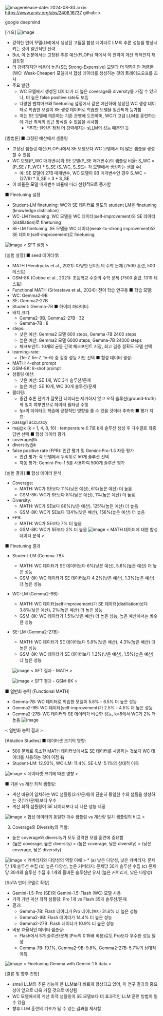 ![image](https://github.com/user-attachments/assets/7aaef6db-6c0d-44c3-80fe-f683a37505e5)release-date: 2024-08-30
arxiv: https://www.arxiv.org/abs/2408.16737
github: x

google deepmind

[개요]
![image](https://github.com/user-attachments/assets/bcbfa6fa-8a52-43e3-a91f-6e8e7e437648)

- 강력한 언어 모델(LM)에서 생성된 고품질 합성 데이터로 LM의 추론 성능을 향상시키는 것이 일반적인 전략.
- But, 이 논문에서는 고정된 추론 예산(FLOPs) 하에서 이 전략이 계산 최적인지 재검토함
- 더 강력하지만 비용이 높은(SE; Strong-Expensive) 모델과 더 약하지만 저렴한(WC: Weak-Cheaper) 모델에서 합성 데이터를 생성하는 것의 트레이드오프를 조사
- 주요 발견:
  - WC 모델에서 생성된 데이터가 더 높은 coverage와 diversity를 가질 수 있으나, 더 높은 false positive rate도 보임
  - 다양한 벤치마크와 finetuning 설정에서 같은 예산하에 생성된 WC 생성 데이터로 학습한 모델이 SE 생성 데이터로 학습한 모델을 일관되게 능가함
  - 이는 SE 모델에 의존하는 기존 관행에 도전하며, WC가 고급 LLM를 훈련하는 데 계산 최적의 접근 방식일 수 있음을 시사함
    - *추측: 원인은 점점 더 강력해지는 sLLM의 성능 때문인 듯

[방법론]
■ 고정된 예산에서 샘플링
- 고정된 샘플링 예산(FLOPs)에서 SE 모델보다 WC 모델에서 더 많은 샘플을 생성할 수 있음
- WC 모델(P_WC 매개변수)과 SE 모델(P_SE 매개변수)의 샘플링 비율:
  S_WC = (P_SE / P_WC) * S_SE
  (S_WC, S_SE는 각 모델에서 생성하는 샘플 수)
  - 예: SE 모델이 27B 매개변수, WC 모델이 9B 매개변수인 경우
     S_WC = (27/9) * S_SE = 3 * S_SE
- 이 비율은 모델 매개변수 비율에 따라 선형적으로 증가함


■ Finetuning 설정
- Student-LM finetuning: WC와 SE 데이터로 별도의 student LM을 finetuning (knowledge distillation)
- WC-LM finetuning: WC 모델을 WC 데이터(self-improvement)와 SE 데이터(distillation)로 finetuning
- SE-LM finetuning: SE 모델을 WC 데이터(weak-to-strong improvement)와 SE 데이터(self-improvement)로 finetuning

![image](https://github.com/user-attachments/assets/5d407ecd-3d43-4326-a35f-e3e7b1fc5910)
< SFT 설정 >


[실험 설정]
■ seed 데이터셋: 
- MATH (Hendrycks et al., 2021): 다양한 난이도의 수학 문제 (7500 훈련, 500 테스트)
- GSM-8K (Cobbe et al., 2021): 초등학교 수준의 수학 문제 (7500 훈련, 1319 테스트)
- Functional MATH (Srivastava et al., 2024): 전이 학습 연구용
■ 학습 모델: 
- WC: Gemma2-9B
- SE: Gemma2-27B
- Student: Gemma-7B
■ 하이퍼 파라미터:
- 배치 크기:
  - Gemma2-9B, Gemma2-27B : 32
  - Gemma-7B : 8
- steps:
  - 낮은 예산: Gemma2 모델 600 steps, Gemma-7B 2400 steps
  - 높은 예산: Gemma2 모델 6000 steps, Gemma-7B 24000 steps
  - 체크포인트: 10개의 균등 간격 체크포인트 저장, 최고 검증 정확도 모델 선택
- learning-rate:
  - {1e-7, 5e-7, 1e-6} 중 검증 성능 기반 선택
■ 합성 데이터 생성:
- MATH: 4-shot prompt
- GSM-8K: 8-shot prompt
- 샘플링 예산: 
  - 낮은 예산: SE 1개, WC 3개 솔루션/문제
  - 높은 예산: SE 10개, WC 30개 솔루션/문제
- 필터링:
  - 중간 추론 단계가 잘못된 데이터는 제거하지 않고 오직 솔루션(ground-truth)의 일치 여부만으로 데이터 필터링 수행
  - fpr의 데이터도 학습에 긍정적인 영향을 줄 수 있을 것이라 추측측
■ 평가 지표: 
- pass@1 accuracy
- maj@k (k = 1, 4, 8, 16) : temperature 0.7로 k개 솔루션 생성 후 다수결로 최종 답변 선택
■ 합성 데이터 평가: 
- coverage@k
- diversity@k
- false positive rate (FPR): 인간 평가 및 Gemini-Pro-1.5 자동 평가
  - 인간 평가: 각 모델에서 무작위로 50개 솔루션 선택
  - 자동 평가: Gemini-Pro-1.5를 사용하여 500개 솔루션 평가

[실험 결과]
■ 합성 데이터 분석
- Coverage:
  - MATH: WC가 SE보다 11%(낮은 예산), 6%(높은 예산) 더 높음
  - GSM-8K: WC가 SE보다 8%(낮은 예산), 1%(높은 예산) 더 높음
- Diversity:
  - MATH: WC가 SE보다 86%(낮은 예산), 125%(높은 예산) 더 높음
  - GSM-8K: WC가 SE보다 134%(낮은 예산), 158%(높은 예산) 더 높음
- FPR:
  - MATH: WC가 SE보다 7% 더 높음
  - GSM-8K: WC가 SE보다 2% 더 높음
![image](https://github.com/user-attachments/assets/8d9b1955-95ea-4e73-be25-056716eb2279)
< MATH 데이터에 대한 합성 데이터 분석 >

■ Finetuning 결과
- Student-LM (Gemma-7B):
  - MATH: WC 데이터가 SE 데이터보다 6%(낮은 예산), 5.8%(높은 예산) 더 높은 성능
  - GSM-8K: WC 데이터가 SE 데이터보다 4.2%(낮은 예산), 1.3%(높은 예산) 더 높은 성능
   
- WC-LM (Gemma2-9B):
  - MATH: WC 데이터(self-improvement)가 SE 데이터(distillation)보다 3.8%(낮은 예산), 2%(높은 예산) 더 높은 성능
  - GSM-8K: WC 데이터가 1.5%(낮은 예산) 더 높은 성능, 높은 예산에서는 비슷한 성능

- SE-LM (Gemma2-27B):
  - MATH: WC 데이터가 SE 데이터보다 5.8%(낮은 예산), 4.3%(높은 예산) 더 높은 성능
  - GSM-8K: WC 데이터가 SE 데이터보다 1.2%(낮은 예산), 1.5%(높은 예산) 더 높은 성능

  ![image](https://github.com/user-attachments/assets/2276dc2c-72b0-447c-96af-5c5f841208d0)
  < SFT 결과 - MATH >
  
  ![image](https://github.com/user-attachments/assets/4515f305-6999-45b5-b122-b2566fc0968d)
  < SFT 결과 - GSM-8K >


■ 일반화 능력 (Functional MATH)
- Gemma-7B: WC 데이터로 학습한 모델이 5.8% - 6.5% 더 높은 성능
- Gemma2-9B: WC 데이터(self-improvement)가 2.5% - 4.5% 더 높은 성능
- Gemma2-27B: WC 데이터와 SE 데이터가 비슷한 성능, k=8에서 WC가 2% 더 높음
![image](https://github.com/user-attachments/assets/dc6c5577-b449-431d-8c12-6dd2289ee52f)

< 일반화 능력 결과 >

[Ablation Studies]
■ 데이터셋 크기의 영향: 
- 500 문제로 축소한 MATH 데이터셋에서도 SE 데이터를 사용하는 것보다 WC 데이터를 사용하는 것이 이점 有
- Student-LM: 12.93%, WC-LM: 11.4%, SE-LM: 5.1%의 상대적 이득

![image](https://github.com/user-attachments/assets/b3cba448-b6ef-4684-b49a-0c881836bfeb)
< 데이터셋 크기에 따른 영향 >

■ 기본 vs 계산 최적 샘플링: 
- 계산 비용이 일치하는 WC 샘플링(3개/문제)이 단순히 동일한 수의 샘플을 생성하는 것(1개/문제)보다 우수
- 계산 최적 샘플링이 SE 데이터보다 더 나은 성능 제공

![image](https://github.com/user-attachments/assets/bbc1843f-7632-4ebf-80eb-da0abdadd5e7)
< 합성 데이터의 동일한 개수 샘플링 vs 계산량 일치 샘플링의 비교 >


3. Coverage와 Diversity의 역할: 
- 높은 coverage와 diversity가 모두 강력한 모델 훈련에 중요함
- (높은 coverage, 높은 diversity) > (높은 coverage, 낮은 diversity) > (낮은 coverage, 낮은 diversity)

![image](https://github.com/user-attachments/assets/7220320b-5923-4f6c-82f8-caded2da9949)
< 커버리지와 다양성의 역할 이해 > * (a) 낮은 다양성, 낮은 커버리지: 문제당 1개 솔루션 수집 (b) 높은 다양성, 높은 커버리지: 문제당 30개 솔루션 수집 (c) 문제당 30개의 솔루션 수집 후 1개의 올바른 솔루션만 유지 (높은 커버리지, 낮은 다양성)


[SoTA 언어 모델로 확장]
- Gemini-1.5-Pro (SE)와 Gemini-1.5-Flash (WC) 모델 사용
- 가격 기반 계산 최적 샘플링: Pro 1개 vs Flash 35개 솔루션/문제
- 결과:
  - Gemma-7B: Flash 데이터가 Pro 데이터보다 31.6% 더 높은 성능
  - Gemma2-9B: Flash 데이터가 14.4% 더 높은 성능
  - Gemma2-27B: Flash 데이터가 10.9% 더 높은 성능
- 비용 효율적인 데이터 샘플링:
  - Flash에서 5개 솔루션/문제 (Pro의 0.15배 비용)로도 Pro보다 우수한 성능 달성
  - Gemma-7B: 19.1%, Gemma2-9B: 9.8%, Gemma2-27B: 5.7%의 상대적 이득

![image](https://github.com/user-attachments/assets/71f61754-acc4-4d20-a130-83e8dbb2aad1)
< Finetuning Gemma with Gemini-1.5 data >

[결론 및 향후 전망]
- small LLM의 추론 성능이 큰 LLM보다 빠르게 향상되고 있어, 이 연구 결과의 중요성이 앞으로 더욱 커질 것으로 예상됨
- WC 모델에서의 계산 최적 샘플링이 SE 모델보다 더 효과적인 LLM 훈련 방법이 될 수 있음
- 향후 LLM 훈련의 기초가 될 수 있는 결과를 제시함
